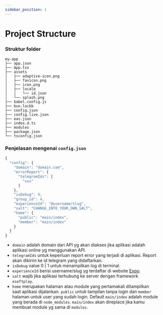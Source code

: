 ```yaml
---
sidebar_position: 1
---
```


# Project Structure

### Struktur folder
```
my-app
├── app.json
├── App.tsx
├── assets
│   ├── adaptive-icon.png
│   ├── favicon.png
│   ├── icon.png
│   ├── locale
│   │   └── id.json
│   └── splash.png
├── babel.config.js
├── bun.lockb
├── config.json
├── config.live.json
├── eas.json
├── index.d.ts
├── modules
├── package.json
└── tsconfig.json
```

### Penjelasan mengenai `config.json`
```jsx title="config.json"
{
  "config": {
    "domain": "domain.com",
    "errorReport": {
      "telegramIds": [
        "xxx"
      ]
    },
    "isDebug": 0,
    "group_id": 4,
    "experienceId": "@username/slug",
    "salt": "CHANGE_INTO_YOUR_OWN_SALT",
    "home": {
      "public": "main/index",
      "member": "main/index"
    }
  }
}
```
- `domain` adalah domain dari API yg akan diakses jika aplikasi adalah aplikasi online yg menggunakan API.
- `telegramIds` untuk keperluan report error yang terjadi di aplikasi. Report akan dikirim ke id telegram yang didaftarkan.
- `isDebug` value 0 | 1 untuk menampilkan log di terminal.
- `experienceId` berisi username/slug yg terdaftar di website [Expo](http://expo.dev).
- `salt` wajib jika aplikasi terhubung ke server dengan framework `esoftplay`.
- `home` merupakan halaman atau module yang pertamakali ditampilkan saat aplikasi dijalankan. `public` untuk tampilan tanpa login dan `member` halaman untuk user yang sudah login. Default `main/index` adalah module yang berada di `node_modules`. `main/index` akan direplace jika kamu membuat module yg sama di `modules`.

